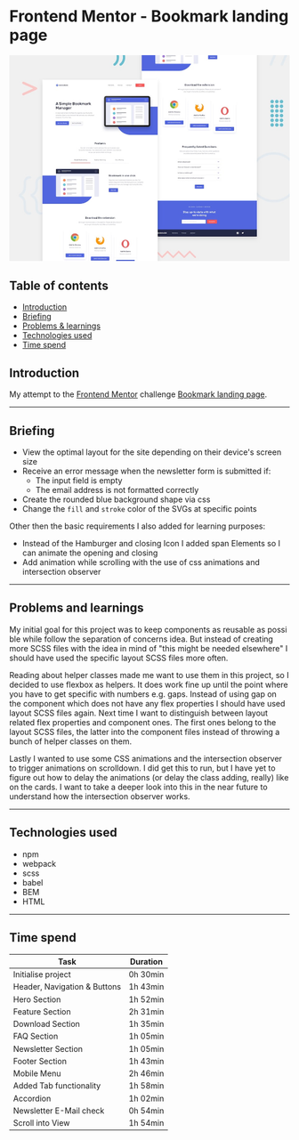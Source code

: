 # Frontend Mentor - Bookmark landing page

![Design preview for the Bookmark landing page coding challenge](/images/desktop-preview.jpg)

## Table of contents
* [Introduction](#introduction)
* [Briefing](#briefing)
* [Problems & learnings](#problems-and-learnings)
* [Technologies used](#technologies-used)
* [Time spend](#time-spend)

## Introduction

My attempt to the [Frontend Mentor](https://www.frontendmentor.io) challenge [Bookmark landing page](https://www.frontendmentor.io/challenges/bookmark-landing-page-5d0b588a9edda32581d29158).

***

## Briefing

* View the optimal layout for the site depending on their device's screen size
* Receive an error message when the newsletter form is submitted if:
    * The input field is empty
    * The email address is not formatted correctly
* Create the rounded blue background shape via css 
* Change the `fill` and `stroke` color of the SVGs at specific points 

Other then the basic requirements I also added for learning purposes: 

* Instead of the Hamburger and closing Icon I added span Elements so I can animate the opening and closing
* Add animation while scrolling with the use of css animations and intersection observer 


***

## Problems and learnings
My initial goal for this project was to keep components as reusable as possible while follow the separation of concerns idea. But instead of creating more SCSS files with the idea in mind of "this might be needed elsewhere" I should have used the specific layout SCSS files more often. 

Reading about helper classes made me want to use them in this project, so I decided to use flexbox as helpers. It does work fine up until the point where you have to get specific with numbers e.g. gaps. Instead of using gap on the component which does not have any flex properties I should have used layout SCSS files again. Next time I want to distinguish between layout related flex properties and component ones. The first ones belong to the layout SCSS files, the latter into the component files instead of throwing a bunch of helper classes on them. 

Lastly I wanted to use some CSS animations and the intersection observer to trigger animations on scrolldown. I did get this to run, but I have yet to figure out how to delay the animations (or delay the class adding, really) like on the cards. I want to take a deeper look into this in the near future to understand how the intersection observer works. 

***

## Technologies used
* npm
* webpack
* scss
* babel
* BEM 
* HTML 

***

## Time spend

| Task                             | Duration      |
| ---------------------------------|:-------------:|
| Initialise project               | 0h 30min      |
| Header, Navigation & Buttons     | 1h 43min      |
| Hero Section                     | 1h 52min      |
| Feature Section                  | 2h 31min      |
| Download Section                 | 1h 35min      |
| FAQ Section                      | 1h 05min      |
| Newsletter Section               | 1h 05min      |
| Footer Section                   | 1h 43min      |
| Mobile Menu                      | 2h 46min      |
| Added Tab functionality          | 1h 58min      |
| Accordion                        | 1h 02min      |
| Newsletter E-Mail check          | 0h 54min      |
| Scroll into View                 | 1h 54min      |
